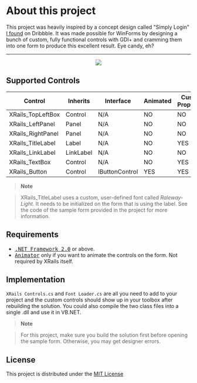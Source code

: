 About this project
===================
This project was heavily inspired by a concept design called "Simply Login" [I found](https://dribbble.com/shots/1892468-simply-login) on Dribbble. It was made possible for WinForms by designing a bunch of custom, fully functional controls with GDI+ and cramming them into one form to produce this excellent result. Eye candy, eh?

----------

<p align="center">
  <img src ="http://i.imgur.com/zNqEHrL.png" />
</p>

Supported Controls
------------------
Control           | Inherits   | Interface       | Animated | Custom Properties
------------------|------------|-----------------|----------|-------------------
XRails_TopLeftBox | Control    | N/A             | NO       | NO
XRails_LeftPanel  | Panel      | N/A             | NO       | NO
XRails_RightPanel | Panel      | N/A             | NO       | NO
XRails_TitleLabel | Label      | N/A             | NO       | YES
XRails_LinkLabel  | LinkLabel  | N/A             | NO       | NO
XRails_TextBox    | Control    | N/A             | NO       | YES
XRails_Button     | Control    | IButtonControl  | YES      | YES

> **Note**

> XRails_TitleLabel uses a custom, user-defined font called <i>Raleway-Light</i>. It needs to be initialized on the form that is using the label. See the code of the sample form provided in the project for more information.

Requirements
------------
* <kbd>[.NET Framework 2.0](https://www.microsoft.com/en-ca/download/details.aspx?id=1639)</kbd> or above.
* <kbd>[Animator](https://github.com/PavelTorgashov/Animator)</kbd> only if you want to animate the controls on the form. Not required by XRails itself.

Implementation
--------------
`XRails Controls.cs` and `Font Loader.cs` are all you need to add to your project and the custom controls should show up in your toolbox after rebuilding  the solution. You could also compile the two class files into a single .dll and use it in VB.NET.

> **Note**

> For this project, make sure you build the solution first before opening the sample form. Otherwise, you may get designer errors.

License
--------
This project is distributed under the [MIT License](https://opensource.org/licenses/MIT)

